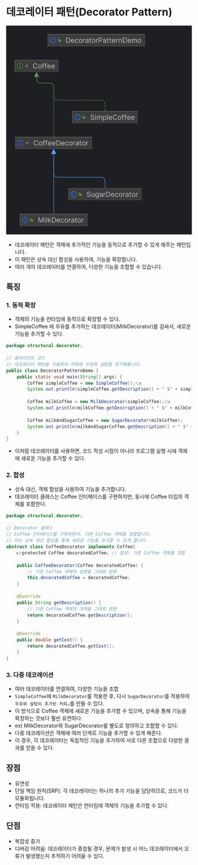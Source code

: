 # 데코레이터 패턴(Decorator Pattern)
![img_1.png](img_1.png)
- 데코레이터 패턴은 객체에 추가적인 기능을 동적으로 추가할 수 있게 해주는 패턴입니다.
- 이 패턴은 상속 대신 합성을 사용하여, 기능을 확장합니다. 
- 여러 개의 데코레이터를 연결하여, 다양한 기능을 조합할 수 있습니다.

## 특징
### 1. 동적 확장
- 객체의 기능을 런타임에 동적으로 확장할 수 있다.
- SimpleCoffee 에 우유를 추가하는 데코레이터(MilkDecorator)를 감싸서, 새로운 기능을 추가할 수 있다.
```java
package structural.decorator;

// 클라이언트 코드
// 데코레이터 패턴을 사용하여 커피에 우유와 설탕을 추가해봅니다.
public class DecoratorPatternDemo {
	public static void main(String[] args) {
		Coffee simpleCoffee = new SimpleCoffee();👈
		System.out.println(simpleCoffee.getDescription() + " $" + simpleCoffee.getCost());

		Coffee milkCoffee = new MilkDecorator(simpleCoffee);👈
		System.out.println(milkCoffee.getDescription() + " $" + milkCoffee.getCost());

		Coffee milkAndSugarCoffee = new SugarDecorator(milkCoffee);
		System.out.println(milkAndSugarCoffee.getDescription() + " $" + milkAndSugarCoffee.getCost());
	}
}

```
- 이처럼 데코레이터를 사용하면, 코드 작성 시점이 아니라 프로그램 실행 시에 객체에 새로운 기능을 추가할 수 있다.
### 2. 합성
- 상속 대신, 객체 합성을 사용하여 기능을 추가합니다.
- 데코레이터 클래스는 Coffee 인터페이스를 구현하지만, 동시에 Coffee 타입의 객체를 포함한다.
```java
package structural.decorator;

// Decorator 클래스
// Coffee 인터페이스를 구현하면서, 다른 Coffee 객체를 포함합니다.
// 이는 상속 대신 합성을 통해 새로운 기능을 추가할 수 있게 합니다.
abstract class CoffeeDecorator implements Coffee{
	👉protected Coffee decoratedCoffee; // 합성: 기존 Coffee 객체를 포함

	public CoffeeDecorator(Coffee decoratedCoffee) {
		// 기존 Coffee 객체의 설명을 그대로 반환
		this.decoratedCoffee = decoratedCoffee;
	}

	@Override
	public String getDescription() {
		// 기존 Coffee 객체의 가격을 그대로 반환
		return decoratedCoffee.getDescription();
	}

	@Override
	public double getCost() {
		return decoratedCoffee.getCost();
	}
}
```
### 3. 다중 데코레이션
- 여러 데코레이터를 연결하여, 다양한 기능을 조합
- `SimpleCoffee`에 `MilkDecorator`를 적용한 후, 다시 `SugarDecorator`를 적용하여 `우유와 설탕이 추가된 커피☕`를 만들 수 있다.
- 이 방식으로 Coffee 객체에 새로운 기능을 추가할 수 있으며, 상속을 통해 기능을 확장하는 것보다 훨씬 유연하다.
- ex) MilkDecorator와 SugarDecorator를 별도로 정의하고 조합할 수 있다.
- 다중 데코레이션은 객체에 여러 단계로 기능을 추가할 수 있게 해준다. 
- 이 경우, 각 데코레이터는 독립적인 기능을 추가하여 서로 다른 조합으로 다양한 결과를 얻을 수 있다.


## 장점
- 유연성
- 단일 책임 원칙(SRP): 각 데코레이터는 하나의 추가 기능을 담당하므로, 코드가 더 모듈화됩니다.
- 런타임 적용: 데코레이터 패턴은 런타임에 객체의 기능을 추가할 수 있다.

## 단점
- 복잡성 증가
- 디버깅 어려움: 데코레이터가 중첩될 경우, 문제가 발생 시 어느 데코레이터에서 오류가 발생했는지 추적하기 어려울 수 있다.